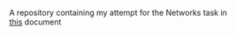 A repository containing my attempt for the Networks task in  
[this](https://docs.google.com/document/d/15xa3qrzj1-DF2VxmxsVBDO3hDt0X9sMm7iq58YbpTAA/edit) document
